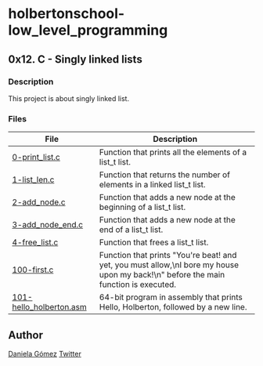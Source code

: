 # holbertonschool-low_level_programming

## 0x12. C - Singly linked lists
### Description
This project is about singly linked list.


### Files

| File | Description |
| ------ | ------ |
| [0-print_list.c]() | Function that prints all the elements of a list_t list. |
| [1-list_len.c]() | Function that returns the number of elements in a linked list_t list. |
| [2-add_node.c]() | Function that adds a new node at the beginning of a list_t list. |
| [3-add_node_end.c]() | Function that adds a new node at the end of a list_t list. |
| [4-free_list.c]() | Function that frees a list_t list. 
| [100-first.c]() | Function that prints "You're beat! and yet, you must allow,\nI bore my house upon my back!\n" before the main function is executed.
| [101-hello_holberton.asm]() | 64-bit program in assembly that prints Hello, Holberton, followed by a new line.


## Author

[Daniela Gómez](https://www.linkedin.com/in/daniela-g%C3%B3mez-2ba828187/)
[Twitter](https://twitter.com/darkinss)
